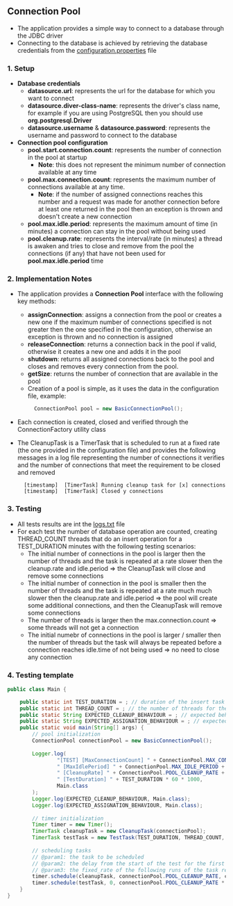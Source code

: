 ## Connection Pool

- The application provides a simple way to connect to a database through the JDBC driver
- Connecting to the database is achieved by retrieving the database credentials from the [configuration.properties](src/main/resources/configuration.properties) file

### 1. Setup

- **Database credentials**
  - **datasource.url**: represents the url for the database for which you want to connect
  - **datasource.diver-class-name**: represents the driver's class name, for example if you are using PostgreSQL then you should use **org.postgresql.Driver**
  - **datasource.username** & **datasource.password**: represents the username and password to connect to the database 
- **Connection pool configuration**
  - **pool.start.connection.count**: represents the number of connection in the pool at startup
    - **Note**: this does not represent the minimum number of connection available at any time
  - **pool.max.connection.count**: represents the maximum number of connections available at any time. 
    - **Note**: if the number of assigned connections reaches this number and a request was made for another connection before at least one returned in the pool then an exception is thrown and doesn't create a new connection
  - **pool.max.idle.period**: represents the maximum amount of time (in minutes) a connection can stay in the pool without being used
  - **pool.cleanup.rate**: represents the interval/rate (in minutes) a thread is awaken and tries to close and remove from the pool the connections (if any) that have not been used for **pool.max.idle.period** time

### 2. Implementation Notes

- The application provides a **Connection Pool** interface with the following key methods:
  - **assignConnection**: assigns a connection from the pool or creates a new one if the maximum number of connections specified is not greater then the one specified in the configuration, otherwise an exception is thrown and no connection is assigned
  - **releaseConnection**: returns a connection back in the pool if valid, otherwise it creates a new one and adds it in the pool
  - **shutdown**: returns all assigned connections back to the pool and closes and removes every connection from the pool.
  - **getSize**: returns the number of connection that are available in the pool
  - Creation of a pool is simple, as it uses the data in the configuration file, example:
    ```java
      ConnectionPool pool = new BasicConnectionPool();
    ```

- Each connection is created, closed and verified through the ConnectionFactory utility class    
- The CleanupTask is a TimerTask that is scheduled to run at a fixed rate (the one provided in the configuration file) and provides the following messages in a log file representing the number of connections it verifies and the number of connections that meet the requirement to be closed and removed 
  ````
    [timestamp]  [TimerTask] Running cleanup task for [x] connections
    [timestamp]  [TimerTask] Closed y connections
  ````  
### 3. Testing  
- All tests results are int the [logs.txt](src/main/resources/logs.txt) file
- For each test the number of database operation are counted, creating THREAD_COUNT threads that do an insert operation for a TEST_DURATION minutes with the following testing scenarios:
  - The initial number of connections in the pool is larger then the number of threads and the task is repeated at a rate slower then the cleanup.rate and idle.period => the CleanupTask will close and remove some connections 
  - The initial number of connection in the pool is smaller then the number of threads and the task is repeated at a rate much much slower then the cleanup.rate and idle.period => the pool will create some additional connections, and then the CleanupTask will remove some connections
  - The number of threads is larger then the max.connection.count => some threads will not get a connection
  - The initial numebr of connections in the pool is larger / smaller then the number of threads but the task will always be repeated before a connection reaches idle.time of not being used => no need to close any connection


### 4. Testing template

````java
public class Main {

    public static int TEST_DURATION = ; // duration of the insert task
    public static int THREAD_COUNT = ; // the number of threads for the insert task
    public static String EXPECTED_CLEANUP_BEHAVIOUR = ; // expected behaviour of the cleanup task
    public static String EXPECTED_ASSIGNATION_BEHAVIOUR = ; // expected behaviour of connection assignation
    public static void main(String[] args) {
        // pool initialization
        ConnectionPool connectionPool = new BasicConnectionPool();
        
        Logger.log(
                "[TEST] [MaxConnectionCount] " + ConnectionPool.MAX_CONNECTION_COUNT +
                " [MaxIdlePeriod] " + ConnectionPool.MAX_IDLE_PERIOD +
                " [CleanupRate] " + ConnectionPool.POOL_CLEANUP_RATE +
                " [TestDuration] " + TEST_DURATION * 60 * 1000,
                Main.class
        );
        Logger.log(EXPECTED_CLEANUP_BEHAVIOUR, Main.class);
        Logger.log(EXPECTED_ASSIGNATION_BEHAVIOUR, Main.class);
        
        // timer initialization
        Timer timer = new Timer();
        TimerTask cleanupTask = new CleanupTask(connectionPool);
        TimerTask testTask = new TestTask(TEST_DURATION, THREAD_COUNT, connectionPool);
        
        // scheduling tasks
        // @param1: the task to be scheduled
        // @param2: the delay from the start of the test for the first run of the task to start
        // @param3: the fixed_rate of the following runs of the task relative to the last run
        timer.schedule(cleanupTask, connectionPool.POOL_CLEANUP_RATE, connectionPool.POOL_CLEANUP_RATE);
        timer.schedule(testTask, 0, connectionPool.POOL_CLEANUP_RATE * 2);
    }
}
````